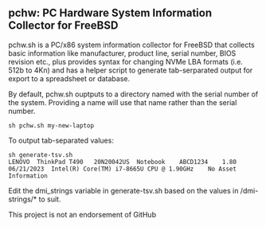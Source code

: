 ## pchw: PC Hardware System Information Collector for FreeBSD

pchw.sh is a PC/x86 system information collector for FreeBSD that collects basic information like manufacturer, product line, serial number, BIOS revision etc., plus provides syntax for changing NVMe LBA formats (i.e. 512b to 4Kn) and has a helper script to generate tab-serparated output for export to a spreadsheet or database.

By default, pchw.sh ouptputs to a directory named with the serial number of the system. Providing a name will use that name rather than the serial number.

```
sh pchw.sh my-new-laptop
```

To output tab-separated values:

```
sh generate-tsv.sh
LENOVO	ThinkPad T490	20N20042US	Notebook	ABCD1234	1.80	06/21/2023	Intel(R) Core(TM) i7-8665U CPU @ 1.90GHz	No Asset Information
```

Edit the dmi_strings variable in generate-tsv.sh based on the values in <system>/dmi-strings/* to suit.

This project is not an endorsement of GitHub
